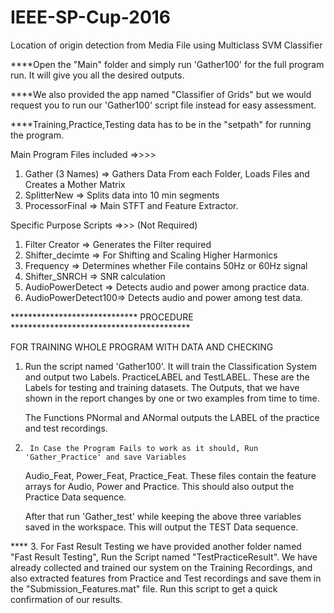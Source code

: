# IEEE-SP-Cup-2016
Location of origin detection from Media File using Multiclass SVM Classifier


****Open the "Main" folder and simply run 'Gather100' for the full program run. It will give you all the
    desired outputs.

****We also provided the app named "Classifier of Grids" but we would request you to run our 'Gather100' 
    script file instead for easy assessment.

****Training,Practice,Testing data has to be in the "setpath" for running the program.


Main Program Files included =>>>> 
1. Gather (3 Names)     => Gathers Data From each Folder, Loads Files and Creates a Mother Matrix 	
2. SplitterNew   => Splits data into 10 min segments
3. ProcessorFinal  => Main STFT and Feature Extractor. 


Specific Purpose Scripts =>>> (Not Required)
1. Filter Creator  => Generates the Filter required
2. Shifter_decimte => For Shifting and Scaling Higher Harmonics
3. Frequency       => Determines whether File contains 50Hz or 60Hz signal
4. Shifter_SNRCH   => SNR calculation
5. AudioPowerDetect => Detects audio and power among practice data.
6. AudioPowerDetect100=> Detects audio and power among  test data.


***************************** PROCEDURE *****************************************

FOR TRAINING WHOLE PROGRAM WITH DATA AND CHECKING

1. Run the script named 'Gather100'. It will train the Classification System and output two Labels. PracticeLABEL and TestLABEL. 
   These are the Labels for testing and training datasets. The Outputs, that we have shown in the report changes by
   one or two examples from time to time.

   The Functions PNormal and ANormal outputs the LABEL of the practice and test recordings.



2.      In Case the Program Fails to work as it should, Run 'Gather_Practice' and save Variables
	Audio_Feat, Power_Feat, Practice_Feat. These files contain the feature arrays for
	Audio, Power and Practice. This should also output the Practice Data sequence.
	 

	After that run 'Gather_test' while keeping the above three variables saved in the workspace. 
	This will output the TEST Data sequence.

**** 3. For Fast Result Testing we have provided  another folder named "Fast Result Testing", Run the Script named "TestPracticeResult".
	We have already collected and trained our system on the Training Recordings, and also extracted features from Practice and Test
	recordings and save them in the "Submission_Features.mat" file. Run this script to get a quick confirmation of our results. 

